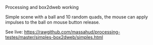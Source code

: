 Processing and box2dweb working

Simple scene with a ball and 10 random quads, the mouse can apply impulses to 
the ball on mouse button release.

See live: https://rawgithub.com/massahud/processing-testes/master/simples-box2dweb/simples.html
